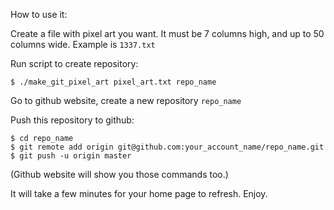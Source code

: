 How to use it:

Create a file with pixel art you want. It must be 7 columns high, and up to 50 columns wide. Example is `1337.txt`

Run script to create repository:

```
$ ./make_git_pixel_art pixel_art.txt repo_name
```

Go to github website, create a new repository `repo_name`

Push this repository to github:

```
$ cd repo_name
$ git remote add origin git@github.com:your_account_name/repo_name.git
$ git push -u origin master
```

(Github website will show you those commands too.)

It will take a few minutes for your home page to refresh. Enjoy.
